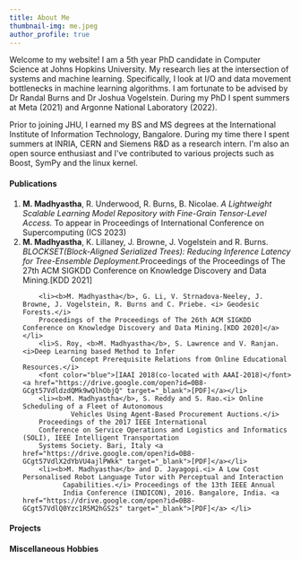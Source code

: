 ```yaml
---
title: About Me
thumbnail-img: me.jpeg
author_profile: true
---
```

Welcome to my website!  I am a 5th year PhD candidate in Computer Science at Johns Hopkins University. My research lies at the intersection of systems and machine learning. Specifically, I look at I/O and data movement bottlenecks in machine learning algorithms. I am fortunate to be advised by Dr Randal Burns and Dr Joshua Vogelstein. During my PhD I spent summers at Meta (2021) and Argonne National Laboratory (2022).

Prior to joining JHU, I earned my BS and MS degrees at the International Institute of Information Technology, Bangalore. During my time there I spent summers at INRIA, CERN and Siemens R&D as a research intern. I'm also an open source enthusiast and I've contributed to various projects such as Boost, SymPy and the linux kernel.

#### Publications

<ol>
        <li><b>M. Madhyastha</b>, R. Underwood, R. Burns, B. Nicolae. <i> A Lightweight Scalable Learning Model Repository with Fine-Grain Tensor-Level Access.</i> To appear in
Proceedings of International Conference on Supercomputing (ICS 2023)   </a></li>
        <li><b>M. Madhyastha</b>, K. Lillaney, J. Browne, J. Vogelstein and R. Burns. <i> BLOCKSET(Block-Aligned Serialized Trees): Reducing Inference Latency for Tree-Ensemble
        Deployment.</i>Proceedings of the Proceedings of The 27th ACM SIGKDD Conference on Knowledge Discovery and Data Mining.[KDD 2021]</a></li>

        <li><b>M. Madhyastha</b>, G. Li, V. Strnadova-Neeley, J. Browne, J. Vogelstein, R. Burns and C. Priebe. <i> Geodesic Forests.</i>
        Proceedings of the Proceedings of The 26th ACM SIGKDD Conference on Knowledge Discovery and Data Mining.[KDD 2020]</a></li>
        <li>S. Roy, <b>M. Madhyastha</b>, S. Lawrence and V. Ranjan. <i>Deep Learning based Method to Infer
                Concept Prerequisite Relations from Online Educational Resources.</i>
        <font color="blue">[IAAI 2018(co-located with AAAI-2018)</font><a href="https://drive.google.com/open?id=0B8-GCgt57VdldzdQMk9wQlhObjQ" target="_blank">[PDF]</a></li>
        <li><b>M. Madhyastha</b>, S. Reddy and S. Rao.<i> Online Scheduling of a Fleet of Autonomous
                Vehicles Using Agent-Based Procurement Auctions.</i>
        Proceedings of the 2017 IEEE International
        Conference on Service Operations and Logistics and Informatics (SOLI), IEEE Intelligent Transportation
        Systems Society. Bari, Italy <a href="https://drive.google.com/open?id=0B8-GCgt57VdlX2dYbVU4ajlPWkk" target="_blank">[PDF]</a></li>
        <li><b>M. Madhyastha</b> and D. Jayagopi.<i> A Low Cost Personalised Robot Language Tutor with Perceptual and Interaction
              Capabilities.</i> Proceedings of the 13th IEEE Annual
              India Conference (INDICON), 2016. Bangalore, India. <a href="https://drive.google.com/open?id=0B8-GCgt57VdlQ0Yzc1R5M2hGS2s" target="_blank">[PDF]</a> </li>
</ol>

#### Projects


#### Miscellaneous Hobbies
